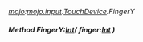 _[mojo](../../modules/mojo/mojo-module.md):[mojo.input](../../modules/mojo/mojo-input.md).[TouchDevice](../../modules/mojo/mojo-input-touchdevice.md).FingerY_
##### Method FingerY:[Int](../../modules/wonkey/wonkey-types-int.md)( finger:[Int](../../modules/wonkey/wonkey-types-int.md) )
